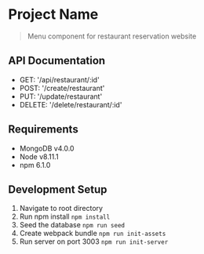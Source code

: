 # Project Name

> Menu component for restaurant reservation website

## API Documentation

* GET: '/api/restaurant/:id'
* POST: '/create/restaurant'
* PUT: '/update/restaurant'
* DELETE: '/delete/restaurant/:id'

## Requirements
* MongoDB v4.0.0
* Node v8.11.1
* npm 6.1.0

## Development Setup
1. Navigate to root directory
2. Run npm install
  `npm install`
3. Seed the database
  `npm run seed`
4. Create webpack bundle
  `npm run init-assets`
5. Run server on port 3003
  `npm run init-server`

